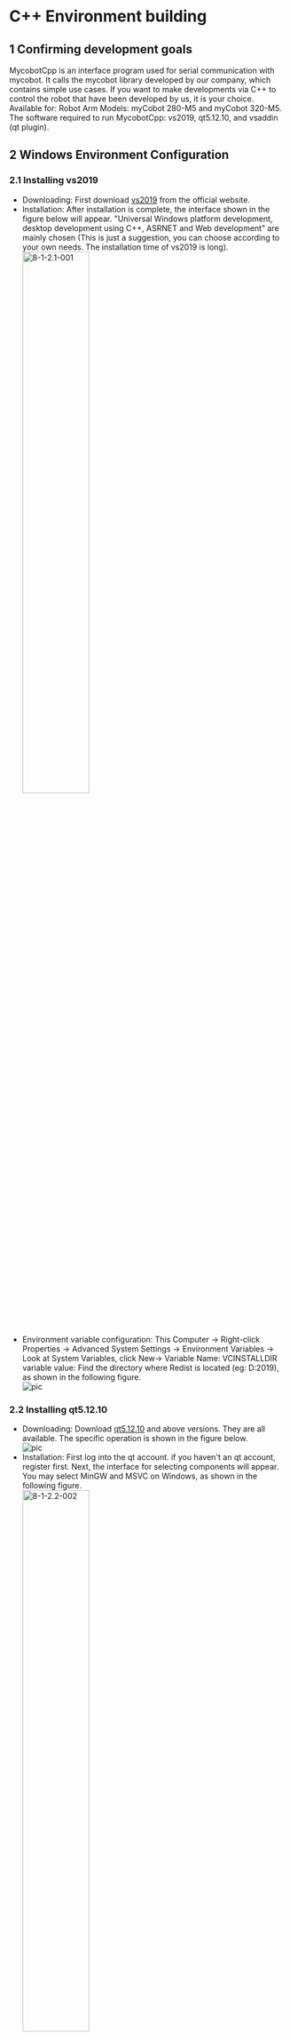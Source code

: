 # C++ Environment building
## 1 Confirming development goals
MycobotCpp is an interface program used for serial communication with mycobot. It calls the mycobot library developed by our company, which contains simple use cases. If you want to make developments via C++ to control the robot that have been developed by us, it is your choice.<br>
Available for: Robot Arm Models: myCobot 280-M5 and myCobot 320-M5.<br>
The software required to run MycobotCpp: vs2019, qt5.12.10, and vsaddin (qt plugin).<br>
## 2 Windows Environment Configuration
### 2.1 Installing vs2019
- Downloading: First download [vs2019](https://visualstudio.microsoft.com/zh-hans/vs/) from the official website.<br>
- Installation: After installation is complete, the interface shown in the figure below will appear. "Universal Windows platform development, desktop development using C++, ASRNET and Web development" are mainly chosen (This is just a suggestion, you can choose according to your own needs. The installation time of vs2019 is long).<br> 
<img src="../resourse/12-ApplicationBaseCPlus/12.1/12-1-2.1-001.png" alt="8-1-2.1-001" width="50%"><br>
- Environment variable configuration: This Computer -> Right-click Properties -> Advanced System Settings -> Environment Variables -> Look at System Variables, click New-> Variable Name: VCINSTALLDIR variable value: Find the directory where Redist is located (eg: D:2019), as shown in the following figure.<br> 
    ![pic](../resourse/12-ApplicationBaseCPlus/12.1/12-1-2.1-002.gif)

### 2.2 Installing qt5.12.10
- Downloading: Download [qt5.12.10](https://download.qt.io/archive/qt/) and above versions. They are all available. The specific operation is shown in the figure below.<br>
![pic](../resourse/12-ApplicationBaseCPlus/12.1/12-1-2.2-001.gif)<br> 
- Installation: First log into the qt account. if you haven't an qt account, register first. Next, the interface for selecting components will appear. You may select MinGW and MSVC on Windows, as shown in the following figure.<br>
<img src="../resourse/12-ApplicationBaseCPlus/12.1/12-1-2.2-002.jpg" alt="8-1-2.2-002" width="50%"><br>
- Environment variable configuration: This Computer -> Right-click Properties -> Advanced System Settings -> Environment Variables -> Look at System Variables, click New-> Variable Name: QTDIR variable value: the directory where msvc2017_64 is located (eg: D:5.12.10\5.12.102017_64. For details, check the installation path in your computer), as shown in the following figure.<br> 
![pic](../resourse/12-ApplicationBaseCPlus/12.1/12-1-2.2-003.gif)<br>

### 2.3 Installing qt plugin vsaddin
- Downloading: First select the [vsaddin](https://download.qt.io/archive/vsaddin/) version corresponding to vs2019. The specific operation is shown in the figure below.<br>
![pic](../resourse/12-ApplicationBaseCPlus/12.1/12-1-2.3-001.gif)<br> 
- installation: direct installation.<br> 
- configuration: vs2019 menu bar extension -> QT VS Tools -> QT Versions -> add new qtversion. For Path, select the path where msvc2017_64 is located (eg: D:5.12.10\5.12.102017_64). The specific operation is shown in the following figure:<br> 
![pic](../resourse/12-ApplicationBaseCPlus/12.1/12-1-2.3-002.gif)<br>
## 3 Linux Environment Configuration
### 3.1 Installing qt5.12.10
- Downloading:<br>
The download address is the same as Windows. Select the installation package on Linux. For details, see 8.1.2.2 above.<br> 
- Installation: <br>
Command line installation: run ./"installation package name". If there is no execute permission, add execute permission: sudo chmod +x "installation package name", and then enter the graphical interface the same as Windows;<br> 
graphical interface installation: the same as Windows.<br>
It is recommended to install qt directly with ordinary user rights. After the installation is successful, you can execute qmake –version, and the following interface appears: installation is successful:<br> 
![pic](../resourse/12-ApplicationBaseCPlus/12.1/12-1-3.1-001.gif)<br>
- Configuration: <br>
Open the configuration file, install qt: vi ~/.bashrc for ordinary users, and install qt: vi ~/.profile for root users. Add in the configuration file: export QTDIR=“the directory where qt is located” (eg: export QTDIR=$HOME/Qt/5.12.10/gcc_64), as shown in the following figure:<br> 
![pic](../resourse/12-ApplicationBaseCPlus/12.1/12-1-3.1-002.gif)<br>

